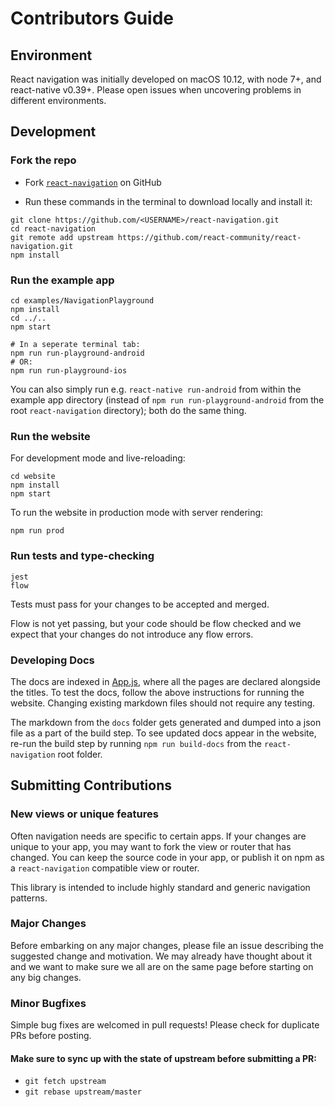 # Contributors Guide

## Environment

React navigation was initially developed on macOS 10.12, with node 7+, and react-native v0.39+. Please open issues when uncovering problems in different environments.

## Development

### Fork the repo

- Fork [`react-navigation`](https://github.com/react-community/react-navigation) on GitHub

- Run these commands in the terminal to download locally and install it:

```
git clone https://github.com/<USERNAME>/react-navigation.git
cd react-navigation
git remote add upstream https://github.com/react-community/react-navigation.git
npm install
```

### Run the example app

```
cd examples/NavigationPlayground
npm install
cd ../..
npm start

# In a seperate terminal tab:
npm run run-playground-android
# OR:
npm run run-playground-ios
```

You can also simply run e.g. `react-native run-android` from within the example app directory (instead of `npm run run-playground-android` from the root `react-navigation` directory); both do the same thing.

### Run the website

For development mode and live-reloading:

```
cd website
npm install
npm start
```

To run the website in production mode with server rendering:

```
npm run prod
```

### Run tests and type-checking

```
jest
flow
```

Tests must pass for your changes to be accepted and merged.

Flow is not yet passing, but your code should be flow checked and we expect that your changes do not introduce any flow errors.

### Developing Docs

The docs are indexed in [App.js](https://github.com/react-community/react-navigation/blob/master/website/src/App.js), where all the pages are declared alongside the titles. To test the docs, follow the above instructions for running the website. Changing existing markdown files should not require any testing.

The markdown from the `docs` folder gets generated and dumped into a json file as a part of the build step. To see updated docs appear in the website, re-run the build step by running `npm run build-docs` from the `react-navigation` root folder.

## Submitting Contributions

### New views or unique features

Often navigation needs are specific to certain apps. If your changes are unique to your app, you may want to fork the view or router that has changed. You can keep the source code in your app, or publish it on npm as a `react-navigation` compatible view or router.

This library is intended to include highly standard and generic navigation patterns.

### Major Changes

Before embarking on any major changes, please file an issue describing the suggested change and motivation. We may already have thought about it and we want to make sure we all are on the same page before starting on any big changes.

### Minor Bugfixes

Simple bug fixes are welcomed in pull requests! Please check for duplicate PRs before posting.

#### Make sure to sync up with the state of upstream before submitting a PR:

- `git fetch upstream`
- `git rebase upstream/master`
